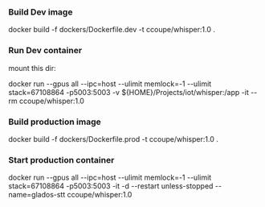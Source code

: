 ### Build Dev image
docker build -f dockers/Dockerfile.dev -t ccoupe/whisper:1.0 .

### Run Dev container
mount this dir:

docker run --gpus all --ipc=host --ulimit memlock=-1 --ulimit stack=67108864 -p5003:5003 -v ${HOME}/Projects/iot/whisper:/app -it --rm ccoupe/whisper:1.0

### Build production image
docker build -f dockers/Dockerfile.prod -t ccoupe/whisper:1.0 .

### Start production container
docker run --gpus all --ipc=host --ulimit memlock=-1 --ulimit stack=67108864 -p5003:5003  -it  -d --restart unless-stopped --name=glados-stt ccoupe/whisper:1.0
